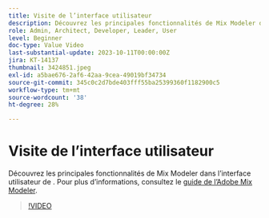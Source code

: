 ```yaml
---
title: Visite de l’interface utilisateur
description: Découvrez les principales fonctionnalités de Mix Modeler dans l’interface utilisateur.
role: Admin, Architect, Developer, Leader, User
level: Beginner
doc-type: Value Video
last-substantial-update: 2023-10-11T00:00:00Z
jira: KT-14137
thumbnail: 3424851.jpeg
exl-id: a5bae676-2af6-42aa-9cea-49019bf34734
source-git-commit: 345c0c2d7bde403fff55ba25399360f1182900c5
workflow-type: tm+mt
source-wordcount: '38'
ht-degree: 28%

---
```


# Visite de l’interface utilisateur

Découvrez les principales fonctionnalités de Mix Modeler dans l’interface utilisateur de . Pour plus d’informations, consultez le [guide de l’Adobe Mix Modeler](https://experienceleague.adobe.com/fr/docs/mix-modeler/using/get-started/workflow).

>[!VIDEO](https://video.tv.adobe.com/v/3424851?learn=on&enablevpops)
